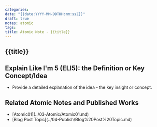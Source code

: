 ```yaml
---
categories:
date: "{{date:YYYY-MM-DDTHH:mm:ssZ}}"
draft: true
notes: atomic
tags:
title: Atomic Note - {{title}}
---
```


## {{title}}

## Explain Like I'm 5 (ELI5): the Definition or Key Concept/Idea

- Provide a detailed explanation of the idea - the key insight or concept.

## Related Atomic Notes and Published Works

- \[Atomic01\]\(../03-Atomic/Atomic01.md\)
- \[Blog Post Topic\]\(../04-Publish/Blog%20Post%20Topic.md\)

